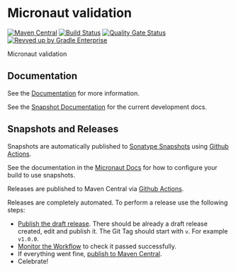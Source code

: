 <!-- Checklist: https://github.com/micronaut-projects/micronaut-core/wiki/New-Module-Checklist -->

# Micronaut validation

[![Maven Central](https://img.shields.io/maven-central/v/io.micronaut.validation/micronaut-project-template.svg?label=Maven%20Central)](https://search.maven.org/search?q=g:%22io.micronaut.project-template%22%20AND%20a:%22micronaut-project-template%22)
[![Build Status](https://github.com/micronaut-projects/micronaut-validation/workflows/Java%20CI/badge.svg)](https://github.com/micronaut-projects/micronaut-project-template/actions)
[![Quality Gate Status](https://sonarcloud.io/api/project_badges/measure?project=micronaut-projects_micronaut-template&metric=alert_status)](https://sonarcloud.io/summary/new_code?id=micronaut-projects_micronaut-template)
[![Revved up by Gradle Enterprise](https://img.shields.io/badge/Revved%20up%20by-Gradle%20Enterprise-06A0CE?logo=Gradle&labelColor=02303A)](https://ge.micronaut.io/scans)

Micronaut validation

## Documentation

See the [Documentation](https://micronaut-projects.github.io/micronaut-validation/latest/guide/) for more information.

See the [Snapshot Documentation](https://micronaut-projects.github.io/micronaut-validation/snapshot/guide/) for the current development docs.

<!-- ## Examples

Examples can be found in the [examples](https://github.com/micronaut-projects/micronaut-validation/tree/master/examples) directory. -->

## Snapshots and Releases

Snapshots are automatically published to [Sonatype Snapshots](https://s01.oss.sonatype.org/content/repositories/snapshots/io/micronaut/) using [Github Actions](https://github.com/micronaut-projects/micronaut-validation/actions).

See the documentation in the [Micronaut Docs](https://docs.micronaut.io/latest/guide/index.html#usingsnapshots) for how to configure your build to use snapshots.

Releases are published to Maven Central via [Github Actions](https://github.com/micronaut-projects/micronaut-validation/actions).

Releases are completely automated. To perform a release use the following steps:

* [Publish the draft release](https://github.com/micronaut-projects/micronaut-validation/releases). There should be already a draft release created, edit and publish it. The Git Tag should start with `v`. For example `v1.0.0`.
* [Monitor the Workflow](https://github.com/micronaut-projects/micronaut-validation/actions?query=workflow%3ARelease) to check it passed successfully.
* If everything went fine, [publish to Maven Central](https://github.com/micronaut-projects/micronaut-validation/actions?query=workflow%3A"Maven+Central+Sync").
* Celebrate!
